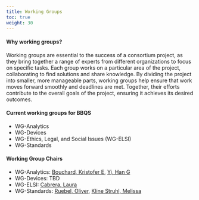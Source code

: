 ```yaml
---
title: Working Groups
toc: true
weight: 30
---
```


#### Why working groups?

Working groups are essential to the success of a consortium project, as they bring together a range of experts from different organizations to focus on specific tasks. Each group works on a particular area of the project, collaborating to find solutions and share knowledge. By dividing the project into smaller, more manageable parts, working groups help ensure that work moves forward smoothly and deadlines are met. Together, their efforts contribute to the overall goals of the project, ensuring it achieves its desired outcomes.

#### Current working groups for BBQS
- WG-Analytics
- WG-Devices
- WG-Ethics, Legal, and Social Issues (WG-ELSI)
- WG-Standards

#### Working Group Chairs
- WG-Analytics: [Bouchard, Kristofer E](mailto:KEBouchard@lbl.gov), [Yi, Han G](mailto:Han.Yi@jhuapl.edu)
- WG-Devices: TBD
- WG-ELSI: [Cabrera, Laura](mailto:lcabrera@psu.edu)
- WG-Standards: [Ruebel, Oliver](mailto:oruebel@lbl.gov), [Kline Struhl, Melissa](mailto:mekline@mit.edu)